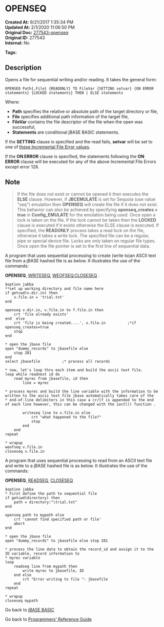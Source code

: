 # OPENSEQ

**Created At:** 9/21/2017 1:35:34 PM  
**Updated At:** 2/1/2020 11:06:50 PM  
**Original Doc:** [277543-openseq](https://docs.jbase.com/36868-jbase-basic/277543-openseq)  
**Original ID:** 277543  
**Internal:** No

**Tags:**
<badge text='record handling' vertical='middle' />
<badge text='file handling' vertical='middle' />

## Description

Opens a file for sequential writing and/or reading. It takes the general form:

```
OPENSEQ Path{,File} {READONLY} TO FileVar {SETTING setvar} {ON ERROR statements} {LOCKED statements} THEN | ELSE statements
```

Where:

- **Path** specifies the relative or absolute path of the target directory or file,
- **File** specifies additional path information of the target file,
- **FileVar** contains the file descriptor of the file when the open was successful,
- **Statements** are conditional jBASE BASIC statements.

If the **SETTING** clause is specified and the read fails, **setvar** will be set to one of [these Incremental File Error values](../incremental-file-errors/README.md).

If the **ON ERROR** clause is specified, the statements following the **ON ERROR** clause will be executed for any of the above Incremental File Errors except error 128.

## Note

> If the file does not exist or cannot be opened it then executes the **ELSE** clause. However, if **JBCEMULATE** is set for Sequoia (use value "seq") emulation then **OPENSEQ** will create the file if it does not exist. This behavior can also be achieved by specifying **openseq_creates = true** in **Config_EMULATE** for the emulation being used. Once open a lock is taken on the file. If the lock cannot be taken then the **LOCKED** clause is executed if it exists otherwise the ELSE clause is executed. If specified, the **READONLY** process takes a read lock on the file, otherwise it takes a write lock. The specified file can be a regular, pipe or special device file. Locks are only taken on regular file types. Once open the file pointer is set to the first line of sequential data.

A program that uses sequential processing to create (write to)an ASCII text file from a jBASE hashed file is as below. It illustrates the use of the commands:

**OPENSEQ**, [WRITESEQ](./../writeseq), [WEOFSEQ](./../weofseq),[CLOSESEQ](./../closeseq) .

```
$option jabba
**set up working directory and file name here
if getcwd(v.dir.in) then
    v.file.in = 'trial.txt'
end

openseq v.dir.in, v.file.in to f.file.in then
    crt 'file already exists'
end  else
    crt 'file is being created....', v.file.in          ;*if openseq_creates=true
    stop
end

* open the jbase file
open "dummy_records" to jbasefile else
    stop 201
end
select jbasefile          ;* process all records

* now, let's loop thru each item and build the ascii text file.
loop while readnext id do
    read myrec from jbasefile, id then
        line = myrec

* process myrec and build the line variable with the information to be written to the ascii text file jbase automatically takes care of the
* end-of-line delimiters in this case a cr/lf is appended to the end of each line however, this can be changed with the ioctl() function .

        writeseq line to v.file.in else
            crt "what happened to the file?"
            stop
        end
    end
repeat

* wrapup
weofseq v.file.in
closeseq v.file.in
```

A program that uses sequential processing to read from an ASCII text file and write to a jBASE hashed file is as below. It illustrates the use of the commands:

**OPENSEQ**, [READSEQ](./../readseq), [CLOSESEQ](./../closeseq)

```
$option jabba
* First define the path to sequential file
if getcwd(directory) then
    path = directory:"\trial.txt"
end

openseq path to mypath else
    crt 'cannot find specified path or file'
    abort
end

* open the jbase file
open "dummy_records" to jbasefile else stop 201

* process the line data to obtain the record_id and assign it to the ID variable, record information to
* myrec variable
loop
    readseq line from mypath then
        write myrec to jbasefile, ID
    end else
        crt "Error writing to file ": jbasefile
    end
repeat

* wrapup
closeseq mypath
```

Go back to [jBASE BASIC](./../README.md)

Go back to [Programmers' Reference Guide](./../../reference-guides/jbc/README.md)

  
<PageFooter />
